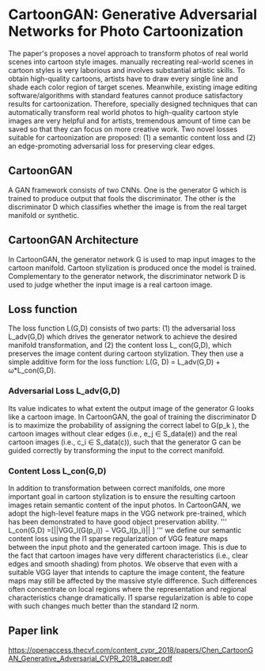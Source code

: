 # CartoonGAN: Generative Adversarial Networks for Photo Cartoonization

The paper's proposes a novel approach to transform photos of real world scenes into cartoon style images. manually recreating real-world
scenes in cartoon styles is very laborious and involves substantial artistic skills. To obtain high-quality cartoons, artists have to draw every single line and shade each color region of target scenes. Meanwhile, existing image editing software/algorithms with standard features cannot produce satisfactory results for cartoonization. Therefore, specially designed techniques that can automatically transform real world photos to high-quality cartoon style images are very helpful and for artists, tremendous amount of time can be saved so that they can focus on more creative work. Two novel losses suitable for cartoonization are proposed: (1) a semantic content loss and (2) an edge-promoting adversarial loss for preserving clear edges.

## CartoonGAN

A GAN framework consists of two CNNs. One is the generator G which is trained to produce output that fools the discriminator. The other is the discriminator D which classifies whether the image is from the real target manifold or synthetic.

## CartoonGAN Architecture

In CartoonGAN, the generator network G is used to map input images to the cartoon manifold. Cartoon stylization is produced once the model is trained. Complementary to the generator network, the discriminator network D is used to judge whether the input image is a real cartoon image.

## Loss function

The loss function L(G,D) consists of two parts: (1) the adversarial loss L_adv(G,D) which drives the generator network to achieve the desired manifold transformation, and (2) the content loss L_ con(G,D), which preserves the image content during cartoon stylization. They then use a simple additive form for the loss function: L(G, D) = L_adv(G,D) + ω*L_con(G,D).

### Adversarial Loss L_adv(G,D)

Its value indicates to what extent the output image of the generator G looks like a cartoon image. In CartoonGAN, the goal of training the discriminator D is to maximize the probability of assigning the correct label to G(p_k ), the cartoon images without clear edges (i.e., e_j ∈ S_data(e)) and the real cartoon images (i.e., c_i ∈ S_data(c)), such that the generator G can be guided correctly by transforming the input to the correct manifold.

### Content Loss L_con(G,D)

In addition to transformation between correct manifolds, one more important goal in cartoon stylization is to ensure the resulting cartoon images retain semantic content of the input photos. In CartoonGAN, we adopt the high-level feature maps in the VGG network pre-trained, which has been demonstrated to have good object preservation ability.
'''
L_con(G,D) =[||VGG_l(G(p_i)) − VGG_l(p_i)|| ]
'''
we define our semantic content loss using the l1 sparse regularization of VGG feature maps between the input photo and the generated cartoon image. This is due to the fact that cartoon images have very different characteristics (i.e., clear edges and smooth shading) from photos. We observe that even with a suitable VGG layer that intends to capture the image content, the feature maps may still be affected by the massive style difference. Such differences often concentrate on local regions where the representation and regional characteristics change dramatically. l1 sparse regularization is able to cope with such changes much better than the standard l2 norm.

## Paper link

https://openaccess.thecvf.com/content_cvpr_2018/papers/Chen_CartoonGAN_Generative_Adversarial_CVPR_2018_paper.pdf
